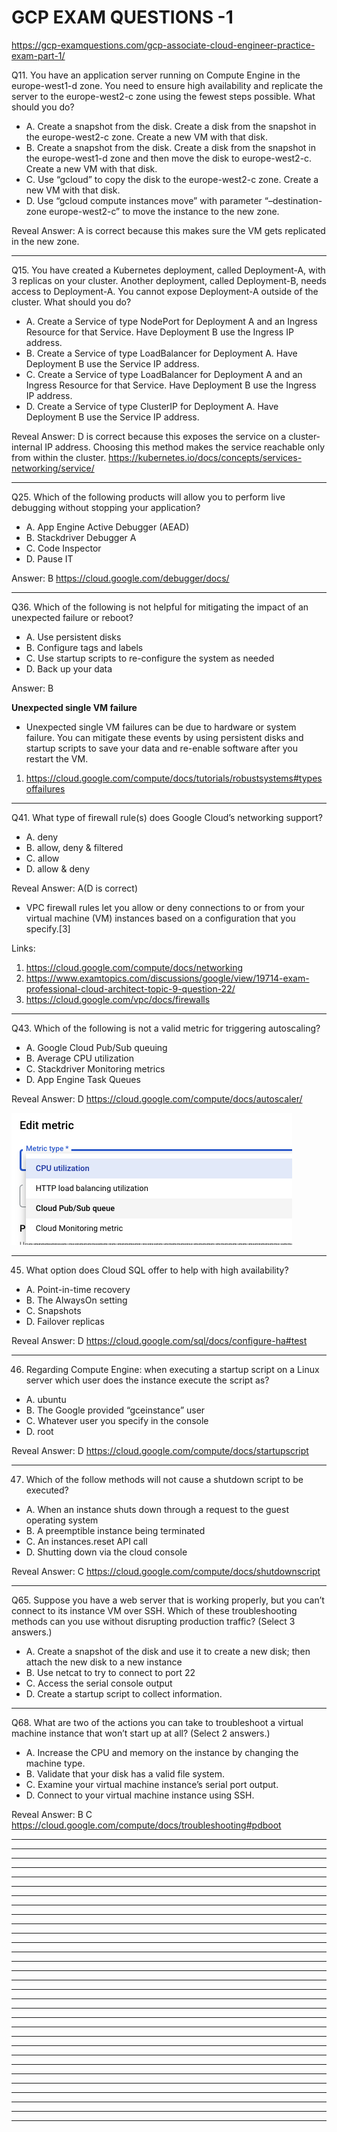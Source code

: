 # GCP EXAM QUESTIONS -1

https://gcp-examquestions.com/gcp-associate-cloud-engineer-practice-exam-part-1/

Q11. You have an application server running on Compute Engine in the europe-west1-d zone. You need to ensure high availability and replicate the server to the europe-west2-c zone using the fewest steps possible. What should you do?

- A. Create a snapshot from the disk. Create a disk from the snapshot in the europe-west2-c zone. Create a new VM with that disk.
- B. Create a snapshot from the disk. Create a disk from the snapshot in the europe-west1-d zone and then move the disk to europe-west2-c. Create a new VM with that disk.
- C. Use “gcloud” to copy the disk to the europe-west2-c zone. Create a new VM with that disk.
- D. Use “gcloud compute instances move” with parameter “–destination-zone europe-west2-c” to move the instance to the new zone.

Reveal
Answer: A is correct because this makes sure the VM gets replicated in the new zone.

<hr />

Q15. You have created a Kubernetes deployment, called Deployment-A, with 3 replicas on your cluster. Another deployment, called Deployment-B, needs access to Deployment-A. You cannot expose Deployment-A outside of the cluster. What should you do?

- A. Create a Service of type NodePort for Deployment A and an Ingress Resource for that Service. Have Deployment B use the Ingress IP address.
- B. Create a Service of type LoadBalancer for Deployment A. Have Deployment B use the Service IP address.
- C. Create a Service of type LoadBalancer for Deployment A and an Ingress Resource for that Service. Have Deployment B use the Ingress IP address.
- D. Create a Service of type ClusterIP for Deployment A. Have Deployment B use the Service IP address.

Reveal
Answer: D is correct because this exposes the service on a cluster-internal IP address. Choosing this method makes the service reachable only from within the cluster.
https://kubernetes.io/docs/concepts/services-networking/service/

<hr />

Q25. Which of the following products will allow you to perform live debugging without stopping your application?

- A. App Engine Active Debugger (AEAD)
- B. Stackdriver Debugger A
- C. Code Inspector
- D. Pause IT

Answer: B
https://cloud.google.com/debugger/docs/

<hr />

Q36. Which of the following is not helpful for mitigating the impact of an unexpected failure or reboot?

- A. Use persistent disks
- B. Configure tags and labels
- C. Use startup scripts to re-configure the system as needed
- D. Back up your data

Answer: B

**Unexpected single VM failure**

- Unexpected single VM failures can be due to hardware or system failure. You can mitigate these events by using persistent disks and startup scripts to save your data and re-enable software after you restart the VM.

1. https://cloud.google.com/compute/docs/tutorials/robustsystems#typesoffailures

<hr />
Q41. What type of firewall rule(s) does Google Cloud’s networking support?

- A. deny
- B. allow, deny & filtered
- C. allow
- D. allow & deny

Reveal
Answer: A(D is correct)

- VPC firewall rules let you allow or deny connections to or from your virtual machine (VM) instances based on a configuration that you specify.[3]

Links:

1. https://cloud.google.com/compute/docs/networking
2. https://www.examtopics.com/discussions/google/view/19714-exam-professional-cloud-architect-topic-9-question-22/
3. https://cloud.google.com/vpc/docs/firewalls

<hr />

Q43. Which of the following is not a valid metric for triggering autoscaling?

- A. Google Cloud Pub/Sub queuing
- B. Average CPU utilization
- C. Stackdriver Monitoring metrics
- D. App Engine Task Queues

Reveal
Answer: D
https://cloud.google.com/compute/docs/autoscaler/

![](images/43.png)

<hr />

45. What option does Cloud SQL offer to help with high availability?

- A. Point-in-time recovery
- B. The AlwaysOn setting
- C. Snapshots
- D. Failover replicas

Reveal
Answer: D
https://cloud.google.com/sql/docs/configure-ha#test

<hr />

46. Regarding Compute Engine: when executing a startup script on a Linux server which user does the instance execute the script as?

- A. ubuntu
- B. The Google provided “gceinstance” user
- C. Whatever user you specify in the console
- D. root

Reveal
Answer: D
https://cloud.google.com/compute/docs/startupscript

<hr />

47. Which of the follow methods will not cause a shutdown script to be executed?

- A. When an instance shuts down through a request to the guest operating system
- B. A preemptible instance being terminated
- C. An instances.reset API call
- D. Shutting down via the cloud console

Reveal
Answer: C
https://cloud.google.com/compute/docs/shutdownscript

<hr />

Q65. Suppose you have a web server that is working properly, but you can’t connect to its instance VM over SSH. Which of these troubleshooting methods can you use without disrupting production traffic? (Select 3 answers.)

- A. Create a snapshot of the disk and use it to create a new disk; then attach the new disk to a new instance
- B. Use netcat to try to connect to port 22
- C. Access the serial console output
- D. Create a startup script to collect information.

<hr />
Q68. What are two of the actions you can take to troubleshoot a virtual machine instance that won’t start up at all? (Select 2 answers.)

- A. Increase the CPU and memory on the instance by changing the machine type.
- B. Validate that your disk has a valid file system.
- C. Examine your virtual machine instance’s serial port output.
- D. Connect to your virtual machine instance using SSH.

Reveal
Answer: B C
https://cloud.google.com/compute/docs/troubleshooting#pdboot

<hr />
<hr />
<hr />
<hr />
<hr />
<hr />
<hr />
<hr />
<hr />
<hr />
<hr />
<hr />
<hr />
<hr />
<hr />
<hr />
<hr />
<hr />
<hr />
<hr />
<hr />
<hr />
<hr />
<hr />
<hr />
<hr />
<hr />
<hr />
<hr />
<hr />
<hr />
